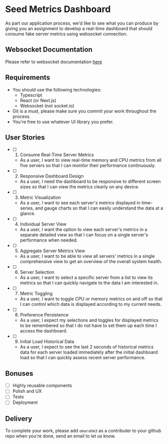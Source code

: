# Seed Metrics Dashboard

As part our application process, we'd like to see what you can produce by giving you an assignment to develop a real-time dashboard that should consume fake server metrics using websocket connection.

## Websocket Documentation

Please refer to websocket documentation [here](./websocket.md)

## Requirements

- You should use the following technologies:
    - Typescript
    - React (or Next.js)
    - Websocket (not socket.io)
- Git is a must, please make sure you commit your work throughout the process.
- You're free to use whatever UI library you prefer.

## User Stories

- [ ] 1. Consume Real-Time Server Metrics
    - As a user, I want to view real-time memory and CPU metrics from all five servers so that I can monitor their performance continuously.
- [ ] 2. Responsive Dashboard Design
    - As a user, I need the dashboard to be responsive to different screen sizes so that I can view the metrics clearly on any device.
- [ ] 3. Metric Visualization
    - As a user, I want to see each server's metrics displayed in time-series, and gauge charts so that I can easily understand the data at a glance.
- [ ] 4. Individual Server View
    - As a user, I want the option to view each server's metrics in a separate detailed view so that I can focus on a single server's performance when needed.
- [ ] 5. Aggregate Server Metrics View
    - As a user, I want to be able to view all servers' metrics in a single comprehensive view to get an overview of the overall system health.
- [ ] 6. Server Selection
    - As a user, I want to select a specific server from a list to view its metrics so that I can quickly navigate to the data I am interested in.
- [ ] 7. Metric Toggling
    - As a user, I want to toggle CPU or memory metrics on and off so that I can control which data is displayed according to my current needs.
- [ ] 8. Preference Persistence
    - As a user, I expect my selections and toggles for displayed metrics to be remembered so that I do not have to set them up each time I access the dashboard.
- [ ] 9. Initial Load Historical Data
    - As a user, I expect to see the last 2 seconds of historical metrics data for each server loaded immediately after the initial dashboard load so that I can quickly assess recent server performance.

## Bonuses

- [ ] Highly reusable components
- [ ] Polish and UX
- [ ] Tests
- [ ] Deployment

## Delivery

To complete your work, please add `omarahm3` as a contributer to your github repo when you're done, send an email to let us know.
